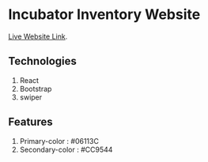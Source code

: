 # Incubator Inventory Website

[Live Website Link](https://github.com/facebook/create-react-app).

## Technologies
1. React
2. Bootstrap
3. swiper

## Features
1. Primary-color : #06113C
2. Secondary-color : #CC9544